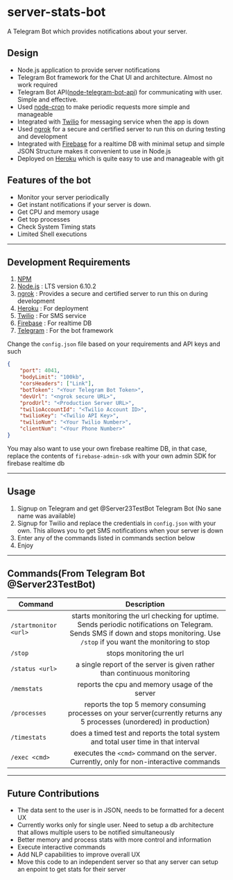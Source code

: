# server-stats-bot
A Telegram Bot which provides notifications about your server.

## Design
- Node.js application to provide server notifications
- Telegram Bot framework for the Chat UI and architecture. Almost no work required
- Telegram Bot API([node-telegram-bot-api](https://github.com/yagop/node-telegram-bot-api)) for communicating with user. Simple and effective.
- Used [node-cron](https://github.com/merencia/node-cron) to make periodic requests more simple and manageable
- Integrated with [Twilio](https://www.twilio.com/) for messaging service when the app is down
- Used [ngrok](https://ngrok.com/download) for a secure and certified server to run this on during testing and development
- Integrated with [Firebase](https://firebase.google.com/) for a realtime DB with minimal setup and simple JSON Structure makes it convenient to use in Node.js
- Deployed on [Heroku](http://heroku.com/) which is quite easy to use and manageable with git

## Features of the bot
- Monitor your server periodically
- Get instant notifications if your server is down.
- Get CPU and memory usage
- Get top processes
- Check System Timing stats
- Limited Shell executions

---
## Development Requirements
1. [NPM](https://www.npmjs.com/get-npm)
2. [Node.js](https://github.com/nodejs/node) : LTS version 6.10.2
3. [ngrok](https://ngrok.com/download) : Provides a secure and certified server to run this on during development
4. [Heroku](http://heroku.com/) : For deployment
5. [Twilio](https://www.twilio.com/) : For SMS service
6. [Firebase](https://firebase.google.com/) : For realtime DB
7. [Telegram](https://telegram.org/) : For the bot framework

Change the `config.json` file based on your requirements and API keys and such
```json
{
	"port": 4041,
	"bodyLimit": "100kb",
	"corsHeaders": ["Link"],
	"botToken": "<Your Telegram Bot Token>",
	"devUrl": "<ngrok secure URL>",
	"prodUrl": "<Production Server URL>",
	"twilioAccountId": "<Twilio Account ID>",
	"twilioKey": "<Twilio API Key>",
	"twilioNum": "<Your Twilio Number>",
	"clientNum": "<Your Phone Number>"
}

```

You may also want to use your own firebase realtime DB, in that case, replace the contents of `firebase-admin-sdk` with your own admin SDK for firebase realtime db

---
## Usage
1. Signup on Telegram and get @Server23TestBot Telegram Bot (No sane name was available)
2. Signup for Twilio and replace the credentials in `config.json` with your own. This allows you to get SMS notifications when your server is down
2. Enter any of the commands listed in commands section below
3. Enjoy

---
## Commands(From Telegram Bot @Server23TestBot)

|          Command           |  Description  |
|------------------------------|:-------------:|
|       `/startmonitor <url>`      | starts monitoring the url checking for uptime. Sends periodic notifications on Telegram. Sends SMS if down and stops monitoring. Use `/stop` if you want the monitoring to stop |
|    `/stop`   | stops monitoring the url |
|     `/status <url>`    |    a single report of the server is given rather than continuous monitoring   |
|    `/memstats`   | reports the cpu and memory usage of the server |
|    `/processes`  | reports the top 5 memory consuming processes on your server(currently returns any 5 processes (unordered) in production)  |
|  `/timestats`  |  does a timed test and reports the total system and total user time in that interval  |
|   `/exec <cmd>`   |   executes the `<cmd>` command on the server. Currently, only for non-interactive commands   |

---
## Future Contributions
- The data sent to the user is in JSON, needs to be formatted for a decent UX
- Currently works only for single user. Need to setup a db architecture that allows multiple users to be notified simultaneously
- Better memory and process stats with more control and information
- Execute interactive commands
- Add NLP capabilities to improve overall UX
- Move this code to an independent server so that any server can setup an enpoint to get stats for their server
